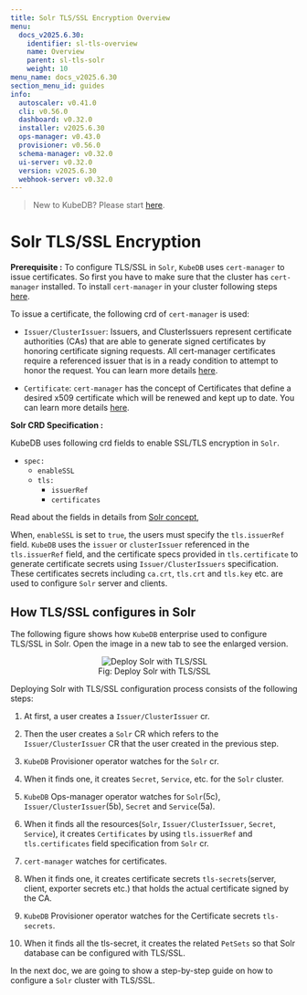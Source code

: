 ```yaml
---
title: Solr TLS/SSL Encryption Overview
menu:
  docs_v2025.6.30:
    identifier: sl-tls-overview
    name: Overview
    parent: sl-tls-solr
    weight: 10
menu_name: docs_v2025.6.30
section_menu_id: guides
info:
  autoscaler: v0.41.0
  cli: v0.56.0
  dashboard: v0.32.0
  installer: v2025.6.30
  ops-manager: v0.43.0
  provisioner: v0.56.0
  schema-manager: v0.32.0
  ui-server: v0.32.0
  version: v2025.6.30
  webhook-server: v0.32.0
---
```


> New to KubeDB? Please start [here](/docs/v2025.6.30/README).

# Solr TLS/SSL Encryption

**Prerequisite :** To configure TLS/SSL in `Solr`, `KubeDB` uses `cert-manager` to issue certificates. So first you have to make sure that the cluster has `cert-manager` installed. To install `cert-manager` in your cluster following steps [here](https://cert-manager.io/docs/installation/kubernetes/).

To issue a certificate, the following crd of `cert-manager` is used:

- `Issuer/ClusterIssuer`: Issuers, and ClusterIssuers represent certificate authorities (CAs) that are able to generate signed certificates by honoring certificate signing requests. All cert-manager certificates require a referenced issuer that is in a ready condition to attempt to honor the request. You can learn more details [here](https://cert-manager.io/docs/concepts/issuer/).

- `Certificate`: `cert-manager` has the concept of Certificates that define a desired x509 certificate which will be renewed and kept up to date. You can learn more details [here](https://cert-manager.io/docs/concepts/certificate/).

**Solr CRD Specification :**

KubeDB uses following crd fields to enable SSL/TLS encryption in `Solr`.

- `spec:`
    - `enableSSL`
    - `tls:`
        - `issuerRef`
        - `certificates`

Read about the fields in details from [Solr concept](/docs/v2025.6.30/guides/solr/concepts/solr),

When, `enableSSL` is set to `true`, the users must specify the `tls.issuerRef` field. `KubeDB` uses the `issuer` or `clusterIssuer` referenced in the `tls.issuerRef` field, and the certificate specs provided in `tls.certificate` to generate certificate secrets using `Issuer/ClusterIssuers` specification. These certificates secrets including `ca.crt`, `tls.crt` and `tls.key` etc. are used to configure `Solr` server and clients.

## How TLS/SSL configures in Solr

The following figure shows how `KubeDB` enterprise used to configure TLS/SSL in Solr. Open the image in a new tab to see the enlarged version.

<figure align="center">
<img alt="Deploy Solr with TLS/SSL" src="/docs/v2025.6.30/images/solr/tls.svg">
<figcaption align="center">Fig: Deploy Solr with TLS/SSL</figcaption>
</figure>

Deploying Solr with TLS/SSL configuration process consists of the following steps:

1. At first, a user creates a `Issuer/ClusterIssuer` cr.

2. Then the user creates a `Solr` CR which refers to the `Issuer/ClusterIssuer` CR that the user created in the previous step.

3. `KubeDB` Provisioner operator watches for the `Solr` cr.

4. When it finds one, it creates `Secret`, `Service`, etc. for the `Solr` cluster.

5. `KubeDB` Ops-manager operator watches for `Solr`(5c), `Issuer/ClusterIssuer`(5b), `Secret` and `Service`(5a).

6. When it finds all the resources(`Solr`, `Issuer/ClusterIssuer`, `Secret`, `Service`), it creates `Certificates` by using `tls.issuerRef` and `tls.certificates` field specification from `Solr` cr.

7. `cert-manager` watches for certificates.

8. When it finds one, it creates certificate secrets `tls-secrets`(server, client, exporter secrets etc.) that holds the actual certificate signed by the CA.

9. `KubeDB` Provisioner  operator watches for the Certificate secrets `tls-secrets`.

10. When it finds all the tls-secret, it creates the related `PetSets` so that Solr database can be configured with TLS/SSL.

In the next doc, we are going to show a step-by-step guide on how to configure a `Solr` cluster with TLS/SSL.